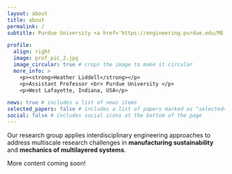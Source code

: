 ```yaml
---
layout: about
title: about
permalink: /
subtitle: Purdue University <a href='https://engineering.purdue.edu/ME'>Mechanical Engineering</a> and <a href='https://engineering.purdue.edu/EEE'>Environmental & Ecological Engineering</a>

profile:
  align: right
  image: prof_pic_2.jpg
  image_circular: true # crops the image to make it circular
  more_info: >
    <p><strong>Heather Liddell</strong></p>
    <p>Assistant Professor <br> Purdue University </p>
    <p>West Lafayette, Indiana, USA</p>

news: true # includes a list of news items
selected_papers: false # includes a list of papers marked as "selected={true}"
social: false # includes social icons at the bottom of the page
---
```


Our research group applies interdisciplinary engineering approaches to address multiscale research challenges in <strong> manufacturing sustainability </strong> and <strong> mechanics of multilayered systems</strong>.   

More content coming soon!